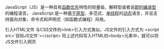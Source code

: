 JavaScript（JS）是一种具有[函数优先](https://developer.mozilla.org/zh-CN/docs/Glossary/First-class_Function.md)特性的轻量级、解释型或者说[即时编译型](https://zh.wikipedia.org/wiki/%E5%8D%B3%E6%99%82%E7%B7%A8%E8%AD%AF.md)的编程语言。
JavaScript 是一种[基于原型](https://developer.mozilla.org/zh-CN/docs/Glossary/Prototype-based_programming.md)、多范式、[单线程](https://developer.mozilla.org/zh-CN/docs/Glossary/Thread.md)的[动态](https://developer.mozilla.org/zh-CN/docs/Glossary/Dynamic_typing.md)语言，并且支持面向对象、命令式和声明式（如函数式编程）风格。

引入HTML文件
与CSS文件的\<link\>引入方式类似，JS文件的引入方式为
\<script src='目标JS文件'\>\</script\>
将上述代码写入HTML的\<body\>元素中，就可以将JS文件引入网页
